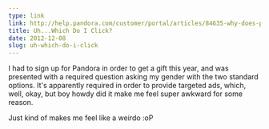 ```yaml
---
type: link
link: http://help.pandora.com/customer/portal/articles/84635-why-does-pandora-need-my-gender-
title: Uh...Which Do I Click?
date: 2012-12-08
slug: uh-which-do-i-click
---
```


I had to sign up for Pandora in order to get a gift this year, and was presented with a required question asking my gender with the two standard options.  It's apparently required in order to provide targeted ads, which, well, okay, but boy howdy did it make me feel super awkward for some reason.  

Just kind of makes me feel like a weirdo :oP
